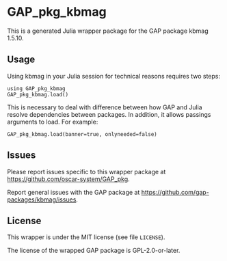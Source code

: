 # GAP_pkg_kbmag

This is a generated Julia wrapper package for the GAP package kbmag 1.5.10.

## Usage

Using kbmag in your Julia session for technical reasons requires two steps:

    using GAP_pkg_kbmag
    GAP_pkg_kbmag.load()

This is necessary to deal with difference between how GAP and Julia
resolve dependencies between packages. In addition, it allows passings
arguments to load. For example:

    GAP_pkg_kbmag.load(banner=true, onlyneeded=false)

## Issues

Please report issues specific to this wrapper package at <https://github.com/oscar-system/GAP_pkg>.

Report general issues with the GAP package at <https://github.com/gap-packages/kbmag/issues>.

## License

This wrapper is under the MIT license (see file `LICENSE`).

The license of the wrapped GAP package is GPL-2.0-or-later.
